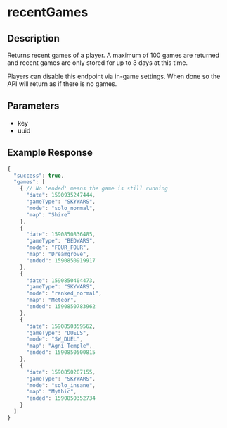 # recentGames

## Description

Returns recent games of a player. A maximum of 100 games are returned and recent games are only stored for up to 3 days at this time.

Players can disable this endpoint via in-game settings. When done so the API will return as if there is no games.

## Parameters
- key
- uuid

## Example Response
```js
{
  "success": true,
  "games": [
    { // No 'ended' means the game is still running
      "date": 1590935247444,
      "gameType": "SKYWARS",
      "mode": "solo_normal",
      "map": "Shire"
    },
    {
      "date": 1590850836485,
      "gameType": "BEDWARS",
      "mode": "FOUR_FOUR",
      "map": "Dreamgrove",
      "ended": 1590850919917
    },
    {
      "date": 1590850404473,
      "gameType": "SKYWARS",
      "mode": "ranked_normal",
      "map": "Meteor",
      "ended": 1590850783962
    },
    {
      "date": 1590850359562,
      "gameType": "DUELS",
      "mode": "SW_DUEL",
      "map": "Agni Temple",
      "ended": 1590850500815
    },
    {
      "date": 1590850287155,
      "gameType": "SKYWARS",
      "mode": "solo_insane",
      "map": "Mythic",
      "ended": 1590850352734
    }
  ]
}
```
